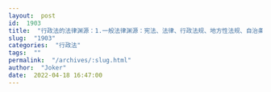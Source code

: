 ```yaml
---
layout:  post
id:  1903
title:  "行政法的法律渊源：1.一般法律渊源：宪法、法律、行政法规、地方性法规、自治条例和单行条例、行政规章；2.特殊法律渊源：法律解释、国际条约、判例和指导性案例。"
slug:  "1903"
categories:  "行政法"
tags:  ""
permalink:  "/archives/:slug.html"
author:  "Joker"
date:  2022-04-18 16:47:00
---
```




